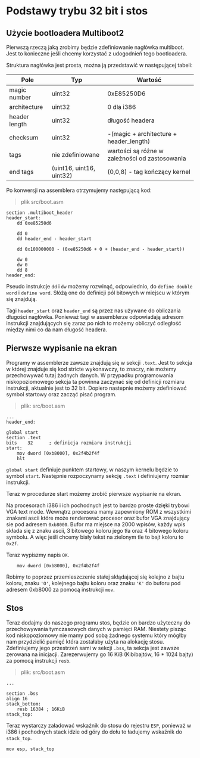 # Podstawy trybu 32 bit i stos

## Użycie bootloadera Multiboot2
Pierwszą rzeczą jaką zrobimy będzie zdefiniowanie nagłówka multiboot. Jest to konieczne jeśli chcemy korzystać z udogodnień tego bootloadera.

Struktura nagłówka jest prosta, można ją przedstawić w następującej tabeli:

| Pole          | Typ                      | Wartość                                        |
| ------------- | ------------------------ | ---------------------------------------------- |
| magic number  | uint32                   | 0xE85250D6                                     |
| architecture  | uint32                   | 0 dla i386                                     |
| header length | uint32                   | długość headera                                |
| checksum      | uint32                   | -(magic + architecture + header_length)        |
| tags          | nie zdefiniowane         | wartości są różne w zależności od zastosowania |
| end tags      | (uint16, uint16, uint32) | (0,0,8) - tag kończący kernel                  |

Po konwersji na assemblera otrzymujemy następującą kod:
> plik src/boot.asm
```x86asm
section .multiboot_header
header_start:
    dd 0xe85250d6                

    dd 0                         
    dd header_end - header_start 
    
    dd 0x100000000 - (0xe85250d6 + 0 + (header_end - header_start))

    dw 0
    dw 0
    dd 8
header_end:
```

Pseudo instrukcje `dd` i `dw` możemy rozwinąć, odpowiednio, do `define double word` i `define word`. Słóżą one do definicji pól bitowych w miejscu w którym się znajdują.

Tagi `header_start` oraz `header_end` są przez nas używane do obliczania długości nagłówka. Ponieważ tagi w assemblerze odpowiadają adresom instrukcji znajdujących się zaraz po nich to możemy obliczyć odległość między nimi co da nam długość headera.

## Pierwsze wypisanie na ekran

Programy w assemblerze zawsze znajdują się w sekcji `.text`. Jest to sekcja w której znajduje się kod stricte wykonawczy, to znaczy, nie możemy przechowywać tutaj żadnych danych. W przypadku programowania niskopoziomowego sekcja ta powinna zaczynać się od definicji rozmiaru instrukcji, aktualnie jest to 32 bit. Dopiero nastepnie możemy zdefiniować symbol startowy oraz zacząć pisać program.  

> plik: src/boot.asm
```x86asm
...
header_end:

global start
section .text
bits    32      ; definicja rozmiaru instrukcji
start:
    mov dword [0xb8000], 0x2f4b2f4f
    hlt
```

`global start` definiuje punktem startowy, w naszym kernelu będzie to symbol `start`. Następnie rozpoczynamy sekcję `.text` i definiujemy rozmiar instrukcji.

Teraz w procedurze start możemy zrobić pierwsze wypisanie na ekran.

Na procesorach i386 i ich pochodnych jest to bardzo proste dzięki trybowi VGA text mode. Wewnątrz procesora mamy zapewniony ROM z wszystkimi znakami ascii które może renderować procesor oraz bufor VGA znajdujący sie pod adresem `0xb8000`. Bufor ma miejsce na 2000 wpisów, każdy wpis składa się z znaku ascii, 3 bitowego koloru jego tła oraz 4 bitowego koloru symbolu. A więc jeśli chcemy biały tekst na zielonym tle to bajt koloru to `0x2f`. 

Teraz wypiszmy napis `OK`.
```x86asm
    mov dword [0xb8000], 0x2f4b2f4f
```

Robimy to poprzez przemieszczenie stałej skłądającej się kolejno z bajtu koloru, znaku `'O'`, kolejnego bajtu koloru oraz znaku `'K'` do buforu pod adresem 0xb8000 za pomocą instrukcji `mov`.

## Stos 

Teraz dodajmy do naszego programu stos, będzie on bardzo użyteczny do przechowywania tymczasowych danych w pamięci RAM. Niestety pisząc kod niskopoziomowy nie mamy pod sobą żadnego systemu który mógłby nam przydzielić pamięć która zostałaby użyta na alokację stosu. Zdefiniujemy jego przestrzeń sami w sekcji `.bss`, ta sekcja jest zawsze zerowana na inicjacji. Zarezerwujemy go 16 KiB (Kibibajtów, 16 * 1024 bajty) za pomocą instrukcji `resb`.

> plik: src/boot.asm
```x86asm
...

section .bss
align 16
stack_bottom:
    resb 16384 ; 16KiB
stack_top:
```

Teraz wystarczy załadować wskaźnik do stosu do rejestru `ESP`, ponieważ w i386 i pochodnych stack idzie od góry do dołu to ładujemy wskaźnik do `stack_top`.

```x86asm
mov esp, stack_top
```
